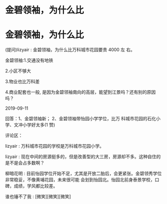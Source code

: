 # 金碧领袖，为什么比

# 金碧领袖，为什么比

(提问)lizyair : 金碧领袖，为什么比万科城市花园要贵 4000 左 右。

金碧领袖:1.交通没有地铁

2.小区不够大

3.物业也比万科差

4.商业配套也一般, 是因为金碧领袖南向的高层，能望到江景吗？还有别的原因 吗？

2019-09-11

回答：1、金碧领袖新； 2、金碧领袖带怡园小学学位，比万 科城市花园的石化小学、文冲小学好太多(1 赞)

评论区：

lizyair : 万科城市花园的学校是万科城市花园小学。

lizyair : 现在中间的房源挺多的，但是改善型的大三房，房源却不多。这种自住的是不是会占多数啊？

柳暗花明 : 目前怡园学位开始不足，尤其是开放二胎后，会更紧张。金碧领秀学位非常稳妥，不像黄埔花园，未来很可能 会划到怡园北。怡园北前身泰景学校，口碑，成绩，学风都比较差。

谁也锤不了我 : [微笑][微笑][微笑]